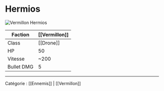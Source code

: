 # Hermios

![Vermillon Hermios](https://wiki.gangsofspace.com/fr/uploads/vermillon-hermios.png)

Faction | [[Vermillon]]
--- | ---
Class | [[Drone]]
HP | 50
Vitesse | ~200
Bullet DMG | 5

***

Catégorie : [[Ennemis]] | [[Vermillon]]